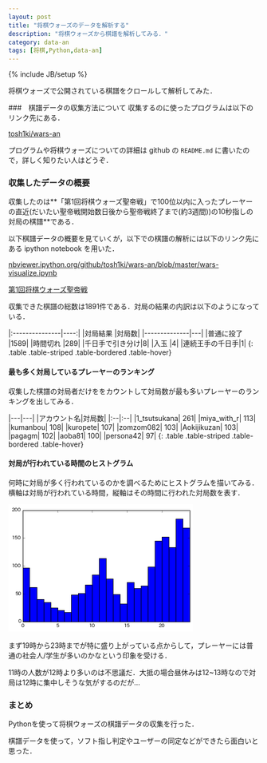 ```yaml
---
layout: post
title: "将棋ウォーズのデータを解析する"
description: "将棋ウォーズから棋譜を解析してみる．"
category: data-an
tags: [将棋,Python,data-an]
---
```

{% include JB/setup %}

将棋ウォーズで公開されている棋譜をクロールして解析してみた．

###　棋譜データの収集方法について
収集するのに使ったプログラムは以下のリンク先にある．

[tosh1ki/wars-an](https://github.com/tosh1ki/wars-an)

プログラムや将棋ウォーズについての詳細は github の `README.md` に書いたので，詳しく知りたい人はどうぞ．

### 収集したデータの概要
収集したのは**「第1回将棋ウォーズ聖帝戦」で100位以内に入ったプレーヤーの直近(だいたい聖帝戦開始数日後から聖帝戦終了まで(約3週間))の10秒指しの対局の棋譜**である．

以下棋譜データの概要を見ていくが，以下での棋譜の解析には以下のリンク先にある ipython notebook を用いた．

[nbviewer.ipython.org/github/tosh1ki/wars-an/blob/master/wars-visualize.ipynb](http://nbviewer.ipython.org/github/tosh1ki/wars-an/blob/master/wars-visualize.ipynb)


[第1回将棋ウォーズ聖帝戦](http://shogiwars.heroz.jp/events/seitei)

収集できた棋譜の総数は1891件である．対局の結果の内訳は以下のようになっている．

|:---------------|----:|
|対局結果       |対局数|
|--------------|---|
|普通に投了      |1589|
|時間切れ        |289|
|千日手で引き分け|8|
|入玉            |4|
|連続王手の千日手|1|
{: .table .table-striped .table-bordered .table-hover}


#### 最も多く対局しているプレーヤーのランキング
収集した棋譜の対局者だけををカウントして対局数が最も多いプレーヤーのランキングを出してみる．

|---|---|
|アカウント名|対局数|
|:--|:--|
|1_tsutsukana| 261|
|miya_with_r| 113|
|kumanbou| 108|
|kuropete| 107|
|zomzom082| 103|
|Aokijikuzan| 103|
|pagagm| 102|
|aoba81| 100|
|persona42| 97|
{: .table .table-striped .table-bordered .table-hover}

#### 対局が行われている時間のヒストグラム
何時に対局が多く行われているのかを調べるためにヒストグラムを描いてみる．横軸は対局が行われている時間，縦軸はその時間に行われた対局数を表す．

![](/image/2014-10-31/hist-hour.png)

まず19時から23時までが特に盛り上がっている点からして，プレーヤーには普通の社会人/学生が多いのかなという印象を受ける．

11時の人数が12時より多いのは不思議だ．大抵の場合昼休みは12~13時なので対局は12時に集中しそうな気がするのだが…


### まとめ
Pythonを使って将棋ウォーズの棋譜データの収集を行った．

棋譜データを使って，ソフト指し判定やユーザーの同定などができたら面白いと思った．
